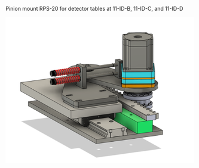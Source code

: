 Pinion mount RPS-20 for detector tables at 11-ID-B, 11-ID-C, and 11-ID-D

![Pinion mount assembly](https://github.com/jmsweng/15-1-cycloidal-drive/blob/main/Pinion%20mount/Pictures/Pinion%20mount%20assembly.png)

